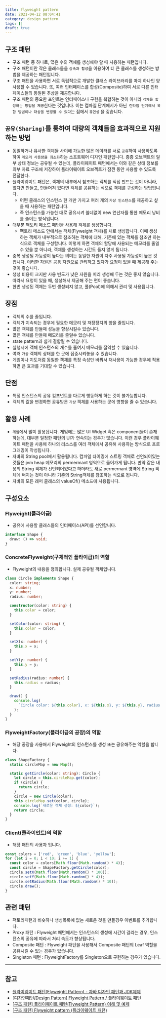 ```yaml
---
title: flyweight pattern
date: 2021-04-12 08:04:41
category: design pattern
tags: []
draft: true
---
```


## 구조 패턴

- 구조 패턴 중 하나로, 많은 수의 객체를 생성해야 할 때 사용하는 패턴입니다.
- 구조 패턴이란 작은 클래스들을 `상속과 합성`을 이용하여 더 큰 클래스를 생성하는 방법을 제공하는 패턴입니다.
- 구조 패턴을 사용하면 서로 독립적으로 개발한 클래스 라이브러리를 마치 하나인 양 사용할 수 있습니다. 또, 여러 인터페이스를 합성(Composite)하여 서로 다른 인터페이스들의 통일된 추상을 제공합니다.
- 구조 패턴의 중요한 포인트는 인터페이스나 구현을 복합하는 것이 아니라 `객체를 합성하는 방법을 제공`한다는 것입니다. 이는 컴파일 단계에서가 아닌` 런타임 단계에서 복합 방법이나 대상을 변경할 수 있다`는 점에서 `유연성` 을 갖습니다.

## `공유(Sharing)`를 통하여 대량의 객체들을 효과적으로 지원하는 방법

- 동일하거나 유사한 객체들 사이에 가능한 많은 데이터를 서로 `공유`하여 사용하도록 하여 `메모리 사용량을 최소화`하는 소프트웨어 디자인 패턴입니다. 종종 오브젝트의 일부 상태 정보는 공유될 수 있는데, 플라이웨이트 패턴에서는 이와 같은 상태 정보를 외부 자료 구조에 저장하여 플라이웨이트 오브젝트가 잠깐 동안 사용할 수 있도록 전달한다.
- 플라이웨이트 패턴은, 객체의 내부에서 참조하는 객체를 직접 만드는 것이 아니라, 없다면 만들고, 만들어져 있다면 객체를 공유하는 식으로 객체를 구성하는 방법입니다.
  - 어떤 클래스의 인스턴스 한 개만 가지고 여러 개의 `가상 인스턴스`를 제공하고 싶을 때 사용하는 패턴입니다.
  - 즉 인스턴스를 가능한 대로 공유시켜 쓸데없이 new 연산자를 통한 메모리 낭비를 줄이는 방식입니다.
- 대부분 팩토리 메소드 패턴을 사용해 객체를 생성합니다.
  - 팩토리 메소드 안에서는 객체(Flyweight 객체)를 새로 생성합니다. 이때 생성하는 객체가 내부적으로 참조하는 객체에 대해, 기존에 있는 객체를 참조만 하는 식으로 객체를 구성합니다. 이렇게 하면 객체의 할당에 사용되는 메모리를 줄일 수 있을 뿐 아니라, 객체를 생성하는 시간도 들지 않게 됩니다.
- 중복 생성될 가능성이 높다는 의미는 동일한 자원이 자주 사용될 가능성이 높은 것입니다. 이러한 자원은 공통 자원으로 관리하고 있다가 요청이 있을 때 제공해 주는 것이 좋습니다.
- 생성 비용이 크지만 사용 빈도가 낮은 자원을 미리 생성해 두는 것은 좋지 않습니다. 따라서 요청이 있을 때, 생성해서 제공해 주는 편이 좋습니다.
- 한번 생성된 객체는 두번 생성되지 않고, 풀(Pool)에 의해서 관리 및 사용됩니다.

## 장점

- 객체의 수를 줄입니다.
- 객체가 지속되는 경우에 필요한 메모리 및 저장장치의 양을 줄입니다.
- 많은 객체를 만들때 성능을 향상시킬수 있습니다.
- 많은 객체를 만들때 메모리를 줄일수 있습니다.
- state pattern과 쉽게 결합될 수 있습니다.
- 실행시에 객체 인스턴스의 개수를 줄여서 메모리를 절약할 수 있습니다.
- 여러 `가상` 객체의 상태를 한 곳에 집중시켜놓을 수 있습니다.
- 게임이나 지도처럼 동일한 객체를 특정 속성만 바꿔서 재사용이 가능한 경우에 적용하면 큰 효과를 기대할 수 있습니다.

## 단점

- 특정 인스턴스의 공유 컴포넌트를 다르게 행동하게 하는 것이 불가능합니다.
- 객체의 값을 변경하면 공유받은 `가상` 객체를 사용하는 곳에 영향을 줄 수 있습니다.

## 활용 사례

- `게임`에서 많이 활용됩니다. 게임에는 많은 UI Widget 혹은 component들이 존재하는데, 대부분 일정한 패턴의 UI가 연속되는 경우가 많습니다. 이런 경우 플라이웨이트 패턴을 사용해 하나의 리소스를 여러 객체에서 공유해 사용하는 방식으로 프로그래밍이 작성됩니다.
- 자바의 String pool에서 활용됩니다. 컴파일 타이밍에 스트링 객체로 선언되어있는 것들은 jvm heap 메모리의 permermant 영역으로 들어가게 됩니다. 만약 같은 내용의 String 객체가 선언되어있다고 하더라도 새로 permernant 영역에 String 객체에 써지는 것이 아니라 기존의 String객체를 참조하는 식으로 됩니다.
- 자바의 모든 래퍼 클래스의 valueOf() 메소드에 사용됩니다.

## 구성요소

### Flyweight(플라이급)

- 공유에 사용할 클래스들의 인터페이스(API)를 선언합니다.

```ts
interface Shape {
  draw: () => void;
}
```

### ConcreteFlyweight(구체적인 플라이급)의 역할

- Flyweight의 내용을 정의합니다. 실제 공유될 객체입니다.

```ts
class Circle implements Shape {
  color: string;
  x: number;
  y: number;
  radius: number;

  constructor(color: string) {
    this.color = color;
  }

  setColor(color: string) {
    this.color = color;
  }

  setX(x: number) {
    this.x = x;
  }

  setY(y: number) {
    this.y = y;
  }

  setRadius(radius: number) {
    this.radius = radius;
  }

  draw() {
    console.log(
      `Circle color: ${this.color}, x: ${this.x}, y: ${this.y}, radius: ${this.radius}`,
    );
  }
}
```

### FlyweightFactory(플라이급의 공장)의 역할

- 해당 공장을 사용해서 Flyweight의 인스턴스를 생성 또는 공유해주는 역할을 합니다.

```ts
class ShapeFactory {
  static circleMap = new Map();

  static getCircle(color: string): Circle {
    let circle = this.circleMap.get(color);
    if (circle) {
      return circle;
    }
    circle = new Circle(color);
    this.circleMap.set(color, circle);
    console.log(`새로운 객체 생성: ${color}`);
    return circle;
  }
}
```

### Client(클라이언트)의 역할

- 해당 패턴의 사용자 입니다.

```ts
const colors = ['red', 'green', 'blue', 'yellow'];
for (let i = 0; i < 10; i += 1) {
  const color = colors[Math.floor(Math.random() * 4)];
  const circle = ShapeFactory.getCircle(color);
  circle.setX(Math.floor(Math.random() * 100));
  circle.setY(Math.floor(Math.random() * 4));
  circle.setRadius(Math.floor(Math.random() * 10));
  circle.draw();
}
```

## 관련 패턴

- 팩토리패턴과 비슷하나 생성목록에 없는 새로운 것을 만들경우 이벤트를 추가합니다.
- Proxy 패턴 : Flyweight 패턴에서는 인스턴스의 생성에 시간이 걸리는 경우, 인스턴스의 공유에 따라서 처리 속도가 향상됩니다.
- Composite 패턴 : Flyweight 패턴을 사용해서 Composite 패턴의 Leaf 역할을 공유시킬 수 있는 경우가 있습니다.
- Singleton 패턴 : FlyweightFactory를 Singleton으로 구현하는 경우가 있습니다.

---

## 참고

- [플라이웨이트 패턴(Flyweight Pattern) - 자바 디자인 패턴과 JDK예제](https://m.blog.naver.com/2feelus/220669069127)
- [\[디자인패턴/Design Pattern\] Flyweight Pattern / 플라이웨이트 패턴](https://lee1535.tistory.com/106)
- [\[구조 패턴\] 플라이웨이트 패턴(Flyweight Pattern) 이해 및 예제](https://readystory.tistory.com/137)
- [\[구조 패턴\] Flyweight pattern (플라이웨이트 패턴)](https://kunoo.tistory.com/entry/구조-패턴-Flyweight-pattern-플라이웨이트-패턴)
